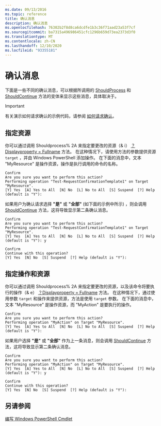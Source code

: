 ```yaml
---
ms.date: 09/13/2016
ms.topic: reference
title: 确认消息
description: 确认消息
ms.openlocfilehash: 76302b2f8d8ca6dcdfe1b3c36f71aad23a53f7cf
ms.sourcegitcommit: ba7315a496986451cfc1296b659d73ea2373d3f0
ms.translationtype: MT
ms.contentlocale: zh-CN
ms.lasthandoff: 12/10/2020
ms.locfileid: "93355181"
---
```

# <a name="confirmation-messages"></a>确认消息

下面是一些不同的确认消息，可以根据所调用的 [ShouldProcess](/dotnet/api/System.Management.Automation.Cmdlet.ShouldProcess) 和 [ShouldContinue](/dotnet/api/System.Management.Automation.Cmdlet.ShouldContinue) 方法的变体来显示这些消息，具体取决于。

> [!IMPORTANT]
> 有关演示如何请求确认的示例代码，请参阅 [如何请求确认](./how-to-request-confirmations.md)。

## <a name="specifying-the-resource"></a>指定资源

你可以通过调用 Shouldprocess% 2A 来指定要更改的资源（& i） [？Displayproperty = Fullname](/dotnet/api/System.Management.Automation.Cmdlet.ShouldProcess) 方法。 在这种情况下，请使用方法的参数提供资源 `target` ，并由 Windows PowerShell 添加操作。 在下面的消息中，文本 "MyResource" 是操作资源，操作是执行调用的命令的名称。

```Output
Confirm
Are you sure you want to perform this action?
Performing operation "Test-RequestConfirmationTemplate1" on Target "MyResource".
[Y] Yes  [A] Yes to All  [N] No  [L] No to All  [S] Suspend  [?] Help (default is "Y"):
```

如果用户为确认请求选择 **"是"** 或 **"全部"** (如下面的示例中所示) ，则会调用 [ShouldContinue](/dotnet/api/System.Management.Automation.Cmdlet.ShouldContinue) 方法，这将导致显示第二条确认消息。

```Output
Confirm
Are you sure you want to perform this action?
Performing operation "Test-RequestConfirmationTemplate1" on Target "MyResource".
[Y] Yes  [A] Yes to All  [N] No  [L] No to All  [S] Suspend  [?] Help (default is "Y"): y

Confirm
Continue with this operation?
[Y] Yes  [N] No  [S] Suspend  [?] Help (default is "Y"):
```

## <a name="specifying-the-operation-and-resource"></a>指定操作和资源

你可以通过调用 Shouldprocess% 2A 来指定要更改的资源，以及该命令将要执行的操作（& e） [？Displayproperty = Fullname](/dotnet/api/System.Management.Automation.Cmdlet.ShouldProcess) 方法。 在这种情况下，通过使用参数 `target` 和操作来提供资源，方法是使用 `target` 参数。 在下面的消息中，文本 "MyResource" 是操作资源，而 "MyAction" 是要执行的操作。

```Output
Confirm
Are you sure you want to perform this action?
Performing operation "MyAction" on Target "MyResource".
[Y] Yes  [A] Yes to All  [N] No  [L] No to All  [S] Suspend  [?] Help (default is "Y"):
```

如果用户选择 **"是"** 或 **"全部"** 作为上一条消息，则会调用 [ShouldContinue](/dotnet/api/System.Management.Automation.Cmdlet.ShouldContinue) 方法，这将导致显示第二条确认消息。

```Output
Confirm
Are you sure you want to perform this action?
Performing operation "MyAction" on Target "MyResource".
[Y] Yes  [A] Yes to All  [N] No  [L] No to All  [S] Suspend  [?] Help (default is "Y"): y

Confirm
Continue with this operation?
[Y] Yes  [N] No  [S] Suspend  [?] Help (default is "Y"):
```

## <a name="see-also"></a>另请参阅

[编写 Windows PowerShell Cmdlet](./writing-a-windows-powershell-cmdlet.md)
